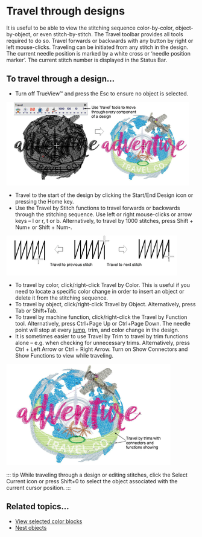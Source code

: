 # Travel through designs

It is useful to be able to view the stitching sequence color-by-color, object-by-object, or even stitch-by-stitch. The Travel toolbar provides all tools required to do so. Travel forwards or backwards with any button by right or left mouse-clicks. Traveling can be initiated from any stitch in the design. The current needle position is marked by a white cross or ‘needle position marker’. The current stitch number is displayed in the Status Bar.

## To travel through a design...

- Turn off TrueView™ and press the Esc to ensure no object is selected.

![view00082.png](assets/view00082.png)

- Travel to the start of the design by clicking the Start/End Design icon or pressing the Home key.
- Use the Travel by Stitch functions to travel forwards or backwards through the stitching sequence. Use left or right mouse-clicks or arrow keys – l or r, t or b. Alternatively, to travel by 1000 stitches, press Shift + Num+ or Shift + Num-.

![view00085.png](assets/view00085.png)

- To travel by color, click/right-click Travel by Color. This is useful if you need to locate a specific color change in order to insert an object or delete it from the stitching sequence.
- To travel by object, click/right-click Travel by Object. Alternatively, press Tab or Shift+Tab.
- To travel by machine function, click/right-click the Travel by Function tool. Alternatively, press Ctrl+Page Up or Ctrl+Page Down. The needle point will stop at every [jump](../../glossary/glossary#jump), trim, and color change in the design.
- It is sometimes easier to use Travel by Trim to travel by trim functions alone – e.g. when checking for unnecessary trims. Alternatively, press Ctrl + Left Arrow or Ctrl + Right Arrow. Turn on Show Connectors and Show Functions to view while traveling.

![TravelByTrim.png](assets/TravelByTrim.png)

::: tip
While traveling through a design or editing stitches, click the Select Current icon or press Shift+0 to select the object associated with the current cursor position.
:::

## Related topics...

- [View selected color blocks](View_selected_color_blocks)
- [Nest objects](../../Modifying/combine/Nest_objects)

